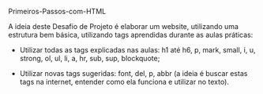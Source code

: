 Primeiros-Passos-com-HTML

A ideia deste Desafio de Projeto é elaborar um website, utilizando uma estrutura bem básica, utilizando tags aprendidas durante as aulas práticas:

- Utilizar todas as tags explicadas nas aulas: h1 até h6, p, mark, small, i, u, strong, ol, ul, li, a, hr, sub, sup, blockquote;

- Utilizar novas tags sugeridas: font, del, p, abbr (a ideia é buscar estas tags na internet, entender como ela funciona e utilizar no texto).
